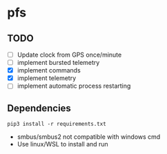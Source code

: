 # pfs

## TODO
- [ ] Update clock from GPS once/minute
- [ ] implement bursted telemetry
- [x] implement commands
- [x] implement telemetry
- [ ] implement automatic process restarting

## Dependencies
```pip3 install -r requirements.txt```
* smbus/smbus2 not compatible with windows cmd
* Use linux/WSL to install and run
